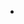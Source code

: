 -


<!---
PachiBlub/PachiBlub is a ✨ special ✨ repository because its `README.md` (this file) appears on your GitHub profile.
You can click the Preview link to take a look at your changes.
--->

